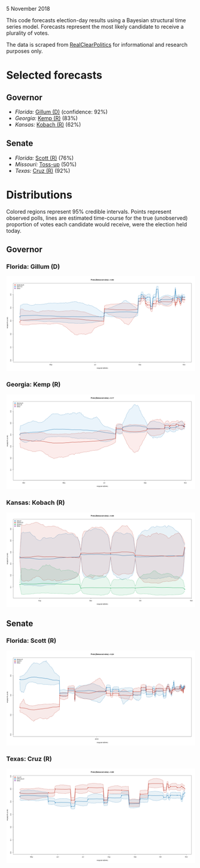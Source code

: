 
5 November 2018

This code forecasts election-day results using a Bayesian structural time
series model. Forecasts represent the most likely candidate to receive
a plurality of votes.

The data is scraped from
[RealClearPolitics](https://www.realclearpolitics.com/epolls/latest_polls/)
for informational and research purposes only.

# Selected forecasts

## Governor

* *Florida:* [Gillum (D)](#florida-gillum-d) (confidence: 92%)
* *Georgia:* [Kemp (R)](#georgia-kemp-r) (83%)
* *Kansas:* [Kobach (R)](#kansas-kobach-r) (62%)

## Senate

* *Florida:* [Scott (R)](#florida-scott-r) (76%)
* *Missouri:* [Toss-up](#missouri-toss-up) (50%)
* *Texas:* [Cruz (R)](#texas-cruz-r) (92%)

# Distributions

Colored regions represent 95\% credible intervals. Points represent
observed polls, lines are estimated time-course for the true
(unobserved) proportion of votes each candidate would receive, were
the election held today.

## Governor

### Florida: Gillum (D)

![](https://raw.githubusercontent.com/mhlinder/election-night/master/out/governor-Florida_Governor_-_DeSantis_vs__Gillum.png)

### Georgia: Kemp (R)

![](https://raw.githubusercontent.com/mhlinder/election-night/master/out/governor-Georgia_Governor_-_Kemp_vs__Abrams.png)

### Kansas: Kobach (R)

![](https://raw.githubusercontent.com/mhlinder/election-night/master/out/governor-Kansas_Governor_-_Kobach_vs__Kelly_vs__Orman.png)

## Senate

### Florida: Scott (R)

![](https://raw.githubusercontent.com/mhlinder/election-night/master/out/senate-Florida_Senate_-_Scott_vs__Nelson.png)

### Texas: Cruz (R)

![](https://raw.githubusercontent.com/mhlinder/election-night/master/out/senate-Texas_Senate_-_Cruz_vs__O'Rourke.png)

